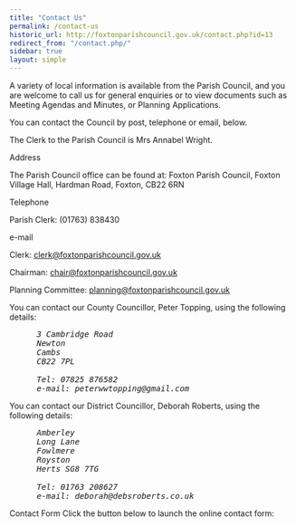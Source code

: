 ```yaml
---
title: "Contact Us"
permalink: /contact-us
historic_url: http://foxtonparishcouncil.gov.uk/contact.php?id=13
redirect_from: "/contact.php/"
sidebar: true
layout: simple
---
```


A variety of local information is available from the Parish Council, and you are welcome to call us for general enquiries or to view documents such as Meeting Agendas and Minutes, or Planning Applications.

You can contact the Council by post, telephone or email, below.

The Clerk to the Parish Council is Mrs Annabel Wright.

Address

The Parish Council office can be found at: Foxton Parish Council, Foxton Village Hall, Hardman Road, Foxton, CB22 6RN


<style>
address {
padding: 0 0 0 3rem;
font-family: monospace;
}
</style>

Telephone

Parish Clerk:  (01763) 838430

e-mail

Clerk:  [clerk@foxtonparishcouncil.gov.uk](mailto:clerk@foxtonparishcouncil.gov.uk)

Chairman:  chair@foxtonparishcouncil.gov.uk

Planning Committee:  planning@foxtonparishcouncil.gov.uk

You can contact our County Councillor, Peter Topping, using the following details:

<address>
3 Cambridge Road<br>
Newton<br>
Cambs<br>
CB22 7PL<br>
<br>
Tel:  07825 876582<br>
e-mail: peterwwtopping@gmail.com<br>
</address>
 

You can contact our District Councillor, Deborah Roberts, using the following details:

<address>
Amberley<br>
Long Lane<br>
Fowlmere<br>
Royston<br>
Herts SG8 7TG<br>
<br>
Tel:  01763 208627<br>
e-mail: deborah@debsroberts.co.uk<br>
</address>

 

Contact Form
Click the button below to launch the online contact form: 

